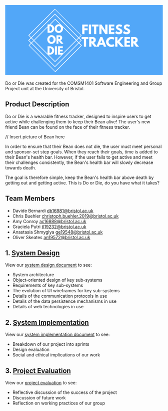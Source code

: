 ![logo](/Portfolio/Images/logo.png)
  
Do or Die was created for the COMSM1401 Software Engineering and Group Project unit at the University of Bristol. 

## Product Description
Do or Die is a wearable fitness tracker, designed to inspire users to get active while challenging them to keep their Bean alive! The user's new friend Bean can be found on the face of their fitness tracker. 

 // Insert picture of Bean here
 
In order to ensure that their Bean does not die, the user must meet personal and sponsor-set step goals. When they reach their goals, time is added to their Bean's health bar. However, if the user fails to get active and meet their challenges consistently, the Bean's health bar will slowly decrease towards death. 

The goal is therefore simple, keep the Bean's health bar above death by getting out and getting active. This is Do or Die, do you have what it takes?

## Team Members
* Davide Bernardi <db16981@bristol.ac.uk>
* Chris Buehler <christoph.buehler.2019@bristol.ac.uk>
* Amy Conroy <ac16888@bristol.ac.uk>
* Graciela Putri <tl19232@bristol.ac.uk>
* Anastasia Shmyglya <ge19548@bristol.ac.uk>
* Oliver Skeates <an19572@bristol.ac.uk>

## 1. [System Design](../master/Portfolio/SystemDesign.md)
View our [system design document](../master/Portfolio/SystemDesign.md) to see:
* System architecture
* Object-oriented design of key sub-systems
* Requirements of key sub-systems
* The evolution of UI wireframes for key sub-systems
* Details of the communication protocols in use
* Details of the data persistence mechanisms in use
* Details of web technologies in use

## 2. [System Implementation](../master/Portfolio/SystemImplementation.md)
View our [system implementation document](../master/Portfolio/SystemImplementation.md) to see:
* Breakdown of our project into sprints
* Design evaluation
* Social and ethical implications of our work

## 3. [Project Evaluation](../master/Portfolio/ProjectEvaluation.md)
View our [project evaluation](../master/Portfolio/ProjectEvaluation.md) to see:
* Reflective discussion of the success of the project
* Discussion of future work
* Reflection on working practices of our group
